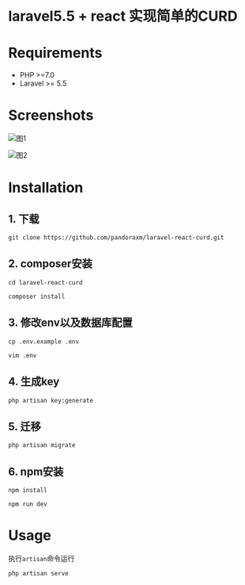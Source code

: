 # laravel5.5 + react 实现简单的CURD

# Requirements
* PHP >=7.0
* Laravel >= 5.5

# Screenshots
![图1](https://github.com/pandoraxm/laravel-react-curd/blob/master/Screenshots.gif)

![图2](https://github.com/pandoraxm/laravel-react-curd/blob/master/Screenshots2.gif)

# Installation

## 1. 下载
```
git clone https://github.com/pandoraxm/laravel-react-curd.git
```


## 2. composer安装

```
cd laravel-react-curd

composer install
```

## 3. 修改env以及数据库配置

```
cp .env.example .env

vim .env
```

## 4. 生成key

```
php artisan key:generate

```

## 5. 迁移

```
php artisan migrate
```



## 6. npm安装

```
npm install

npm run dev
```

# Usage
执行`artisan`命令运行

```
php artisan serve
```